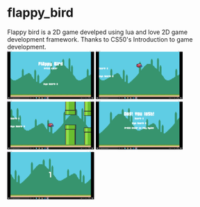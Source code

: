 # flappy_bird
Flappy bird is a 2D game develped using lua and love 2D game development framework. Thanks to CS50's Introduction to game development.                   
<img src="/screenshots/intro.png" alt="drawing" width="200"/>
<img src="/screenshots/start.png" alt="drawing" width="200"/>
<img src="/screenshots/flappy.png" alt="drawing" width="200"/>
<img src="/screenshots/lost.png" alt="drawing" width="200"/>
<img src="/screenshots/countdown.png" alt="drawing" width="200"/>
